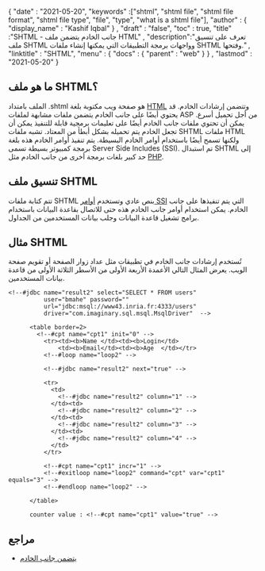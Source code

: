 {
  "date" : "2021-05-20",
  "keywords" :["shtml", "shtml file", "shtml file format", "shtml file type", "file", "type", "what is a shtml file"],
  "author" : {
    "display_name" : "Kashif Iqbal"
} ,
  "draft" : "false",
  "toc" : true,
  "title" :"SHTML - جانب الخادم يتضمن ملف HTML" ,
  "description":"تعرف على تنسيق ملف SHTML وواجهات برمجة التطبيقات التي يمكنها إنشاء ملفات SHTML وفتحها." ,
  "linktitle" : "SHTML",
  "menu" : {
    "docs" : {
      "parent" : "web"
}
} ,
  "lastmod" : "2021-05-20"
}

## ما هو ملف SHTML؟

الملف بامتداد .shtml هو صفحة ويب مكتوبة بلغة [HTML](/ar/web/html/) وتتضمن إرشادات الخادم. قد يحتوي أيضًا على جانب الخادم يتضمن ملفات مشابهة لملفات ASP من أجل تحميل أسرع. يمكن أن تحتوي ملفات جانب الخادم أيضًا على تعليمات برمجية قابلة للتنفيذ يمكن أن تجعل الخادم يتم تحميله بشكل أبطأ من المعتاد. تشبه ملفات SHTML ملفات HTML ولكنها تسمح أيضًا باستخدام أوامر الخادم البسيطة. يتم تنفيذ أوامر الخادم هذه بلغة برمجة كمبيوتر بسيطة تسمى Server Side Includes (SSI). تم استبدال SHTML إلى حد كبير بلغات برمجة أخرى من جانب الخادم مثل [PHP](/ar/programming/php/).

## تنسيق ملف SHTML

تتم كتابة ملفات SHTML بنص عادي وتستخدم [أوامر SSI](https://www.w3.org/Jigsaw/Doc/User/SSI.html) التي يتم تنفيذها على جانب الخادم. يمكن استخدام أوامر جانب الخادم هذه حتى للاتصال بقاعدة البيانات باستخدام برامج تشغيل قاعدة البيانات وجلب بيانات المستخدمين من الجداول.

## مثال SHTML

تُستخدم إرشادات جانب الخادم في تطبيقات مثل عداد زوار الصفحة أو تقويم صفحة الويب. يعرض المثال التالي الأعمدة الأربعة الأولى من الأسطر الثلاثة الأولى من قاعدة بيانات المستخدمين.

```
<!--#jdbc name="result2" select="SELECT * FROM users"
          user="bmahe" password=""
          url="jdbc:msql://www43.inria.fr:4333/users"
          driver="com.imaginary.sql.msql.MsqlDriver"  -->

      <table border=2>
        <!--#cpt name="cpt1" init="0" -->
          <tr><td><b>Name </td><td><b>Login</td>
              <td><b>Email</td><td><b>Age  </td></tr>
          <!--#loop name="loop2" -->

          <!--#jdbc name="result2" next="true" -->

          <tr>
            <td>
              <!--#jdbc name="result2" column="1" -->
            </td><td>
              <!--#jdbc name="result2" column="2" -->
            </td><td>
              <!--#jdbc name="result2" column="3" -->
            </td><td>
              <!--#jdbc name="result2" column="4" -->
            </td>
          </tr>

          <!--#cpt name="cpt1" incr="1" -->
          <!--#exitloop name="loop2" command="cpt" var="cpt1" equals="3" -->
          <!--#endloop name="loop2" -->

      </table>

      counter value : <!--#cpt name="cpt1" value="true" -->
```
## مراجع

* [يتضمن جانب الخادم](https://en.wikipedia.org/wiki/Server_Side_Includes)

